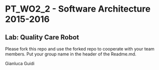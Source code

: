 # PT_WO2_2 - Software Architecture 2015-2016
## Lab: Quality Care Robot

Please fork this repo and use the forked repo to cooperate with your team members. Put your group name in the header of the Readme.md.

Gianluca Guidi